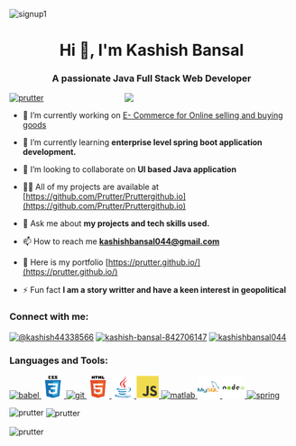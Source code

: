 ![signup1](https://i.ibb.co/vXBb7vj/Purple-Blue-Modern-Gaming-Youtube-Thumbnail.jpg)
<h1 align="center">Hi 👋, I'm Kashish Bansal</h1>
<h3 align="center">A passionate Java Full Stack Web Developer</h3>
<img src="https://www.google.com/imgres?imgurl=https%3A%2F%2Fcamo.githubusercontent.com%2F8bf6f6d78abc81fcf9c49f10649423e73ea44bc248e83aaae8759d401c829a84%2F68747470733a2f2f70687973696373677572756b756c2e66696c65732e776f726470726573732e636f6d2f323031392f30322f6368617261637465722d312e676966&tbnid=6_7BCMkOF0X1vM&vet=12ahUKEwj1leK6iff-AhVr-nMBHSAvDc8QMygsegUIARCZAw..i&imgrefurl=https%3A%2F%2Fgithub.com%2Frudrabarad%2FGifs&docid=CJdgcKdcN0j58M&w=800&h=600&q=gif%20of%20coding&ved=2ahUKEwj1leK6iff-AhVr-nMBHSAvDc8QMygsegUIARCZAw" align="right" width="300px">
<p align="left"> <a href="https://github.com/ryo-ma/github-profile-trophy"><img src="https://github-profile-trophy.vercel.app/?username=prutter" alt="prutter" /></a> </p>

- 🔭 I’m currently working on [E- Commerce for Online selling and buying goods](https://github.com/Prutter/icky-thunder-5613)

- 🌱 I’m currently learning **enterprise level spring boot application development.**

- 👯 I’m looking to collaborate on **UI based Java application**

- 👨‍💻 All of my projects are available at [https://github.com/Prutter/Pruttergithub.io](https://github.com/Prutter/Pruttergithub.io)

- 💬 Ask me about **my projects and tech skills used.**

- 📫 How to reach me **kashishbansal044@gmail.com**

- 📄 Here is my portfolio [https://prutter.github.io/](https://prutter.github.io/)

- ⚡ Fun fact **I am a story writter and have a keen interest in geopolitical**

<h3 align="left">Connect with me:</h3>
<p align="left">
<a href="https://twitter.com/@kashish44338566" target="blank"><img align="center" src="https://raw.githubusercontent.com/rahuldkjain/github-profile-readme-generator/master/src/images/icons/Social/twitter.svg" alt="@kashish44338566" height="30" width="40" /></a>
<a href="https://linkedin.com/in/kashish-bansal-842706147" target="blank"><img align="center" src="https://raw.githubusercontent.com/rahuldkjain/github-profile-readme-generator/master/src/images/icons/Social/linked-in-alt.svg" alt="kashish-bansal-842706147" height="30" width="40" /></a>
<a href="https://www.leetcode.com/kashishbansal044" target="blank"><img align="center" src="https://raw.githubusercontent.com/rahuldkjain/github-profile-readme-generator/master/src/images/icons/Social/leet-code.svg" alt="kashishbansal044" height="30" width="40" /></a>
</p>

<h3 align="left">Languages and Tools:</h3>
<p align="left"> <a href="https://babeljs.io/" target="_blank" rel="noreferrer"> <img src="https://www.vectorlogo.zone/logos/babeljs/babeljs-icon.svg" alt="babel" width="40" height="40"/> </a> <a href="https://www.w3schools.com/css/" target="_blank" rel="noreferrer"> <img src="https://raw.githubusercontent.com/devicons/devicon/master/icons/css3/css3-original-wordmark.svg" alt="css3" width="40" height="40"/> </a> <a href="https://git-scm.com/" target="_blank" rel="noreferrer"> <img src="https://www.vectorlogo.zone/logos/git-scm/git-scm-icon.svg" alt="git" width="40" height="40"/> </a> <a href="https://www.w3.org/html/" target="_blank" rel="noreferrer"> <img src="https://raw.githubusercontent.com/devicons/devicon/master/icons/html5/html5-original-wordmark.svg" alt="html5" width="40" height="40"/> </a> <a href="https://www.java.com" target="_blank" rel="noreferrer"> <img src="https://raw.githubusercontent.com/devicons/devicon/master/icons/java/java-original.svg" alt="java" width="40" height="40"/> </a> <a href="https://developer.mozilla.org/en-US/docs/Web/JavaScript" target="_blank" rel="noreferrer"> <img src="https://raw.githubusercontent.com/devicons/devicon/master/icons/javascript/javascript-original.svg" alt="javascript" width="40" height="40"/> </a> <a href="https://www.mathworks.com/" target="_blank" rel="noreferrer"> <img src="https://upload.wikimedia.org/wikipedia/commons/2/21/Matlab_Logo.png" alt="matlab" width="40" height="40"/> </a> <a href="https://www.mysql.com/" target="_blank" rel="noreferrer"> <img src="https://raw.githubusercontent.com/devicons/devicon/master/icons/mysql/mysql-original-wordmark.svg" alt="mysql" width="40" height="40"/> </a> <a href="https://nodejs.org" target="_blank" rel="noreferrer"> <img src="https://raw.githubusercontent.com/devicons/devicon/master/icons/nodejs/nodejs-original-wordmark.svg" alt="nodejs" width="40" height="40"/> </a> <a href="https://spring.io/" target="_blank" rel="noreferrer"> <img src="https://www.vectorlogo.zone/logos/springio/springio-icon.svg" alt="spring" width="40" height="40"/> </a> </p>

<p><img align="left" src="https://github-readme-stats.vercel.app/api/top-langs?username=prutter&show_icons=true&locale=en&layout=compact" alt="prutter" /></p>

<p>&nbsp;<img align="center" src="https://github-readme-stats.vercel.app/api?username=prutter&show_icons=true&locale=en" alt="prutter" /></p>

<p><img align="center" src="https://github-readme-streak-stats.herokuapp.com/?user=prutter&" alt="prutter" /></p>
